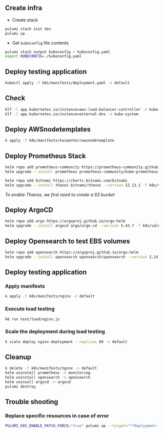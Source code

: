 
## Create infra

- Create stack

```bash
pulumi stack init dev
pulumi up
```

- Get `kubeconfig` file contents

```bash
pulumi stack output kubeconfig > kubeconfig.yaml
export KUBECONFIG=./kubeconfig.yaml
```

## Deploy testing application

```bash
kubectl apply -f k8s/manifests/deployment.yaml -n default
```

## Check

```bash
klf -l app.kubernetes.io/instance=aws-load-balancer-controller -n kube-system
klf -l app.kubernetes.io/instance=external-dns -n kube-system
```

## Deploy AWSnodetemplates

```bash
k apply -f k8s/manifests/karpenter/awsnodetemplate
```

## Deploy Prometheus Stack

```bash
helm repo add prometheus-community https://prometheus-community.github.io/helm-charts
helm upgrade --install prometheus prometheus-community/kube-prometheus-stack --version 50.3.0 -f k8s/values/prometheus-stack.yaml -n monitoring --create-namespace

helm repo add bitnami https://charts.bitnami.com/bitnami
helm upgrade --install thanos bitnami/thanos --version 12.13.1 -f k8s/values/thanos-stack.yaml -n monitoring --create-namespace
```

*To enable Thanos, we first need to create a S3 bucket*

## Deploy ArgoCD

```bash
helm repo add argo https://argoproj.github.io/argo-helm
helm upgrade --install argocd argo/argo-cd --version 5.43.7 -f k8s/values/argocd.yaml -n argocd --create-namespace
```

## Deploy Opensearch to test EBS volumes

```bash
helm repo add opensearch https://argoproj.github.io/argo-helm
helm upgrade --install opensearch opensearch/opensearch --version 2.14.1 -n opensearch --create-namespace -f k8s/values/opensearch.yaml
```

## Deploy testing application

### Apply manifests

```bash
k apply -f k8s/manifests/nginx -n default
```

### Execute load testing

```bash
k6 run test/load/nginx.js
```

### Scale the deployment during load testing

```bash
k scale deploy nginx-deployment --replicas 60 -n default
```

## Cleanup

```bash
k delete -f k8s/manifests/nginx -n default
helm uninstall prometheus -n monitoring
helm uninstall opensearch -n opensearch
helm uninsall argocd -n argocd
pulumi destroy
```

## Trouble shooting

### Replace specific resources in case of error

```bash
PULUMI_K8S_ENABLE_PATCH_FORCE="true" pulumi up --target="**Deployment::karpenter"
```
